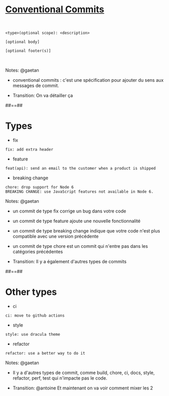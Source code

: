 <!-- .slide: class="with-code"-->
# [Conventional Commits](https://www.conventionalcommits.org/)

<br/>

```
<type>(optional scope): <description>

[optional body]

[optional footer(s)]
```
<!-- .element: class="big-code" -->

<br/>

Notes: @gaetan
* conventional commits : c'est une spécification pour ajouter du sens aux messages de commit.

* Transition: On va détailler ça

##==##

<!-- .slide: class="with-code"-->
# Types

- fix
```text
fix: add extra header
```
<!-- .element: class="big-code" -->

- feature
```text
feat(api): send an email to the customer when a product is shipped
```
<!-- .element: class="big-code" -->

- breaking change
```text
chore: drop support for Node 6
BREAKING CHANGE: use JavaScript features not available in Node 6.
```
<!-- .element: class="list-fragment big-code" -->

Notes: @gaetan
* un commit de type fix corrige un bug dans votre code
* un commit de type feature ajoute une nouvelle fonctionnalité
* un commit de type breaking change indique que votre code n'est plus compatible avec une version précédente
* un commit de type chore est un commit qui n'entre pas dans les catégories précédentes

* Transition: Il y a également d'autres types de commits

##==##
<!-- .slide: class="with-code"-->
# Other types

- ci
```text
ci: move to github actions
```
<!-- .element: class="big-code" -->

- style
```text
style: use dracula theme
```
<!-- .element: class="big-code" -->

- refactor
```text
refactor: use a better way to do it
```
<!-- .element: class="big-code list-fragment" -->

Notes: @gaetan
* Il y a d'autres types de commit, comme build, chore, ci, docs, style, refactor, perf, test qui n'impacte pas le code.

* Transition: @antoine Et maintenant on va voir comment mixer les 2
